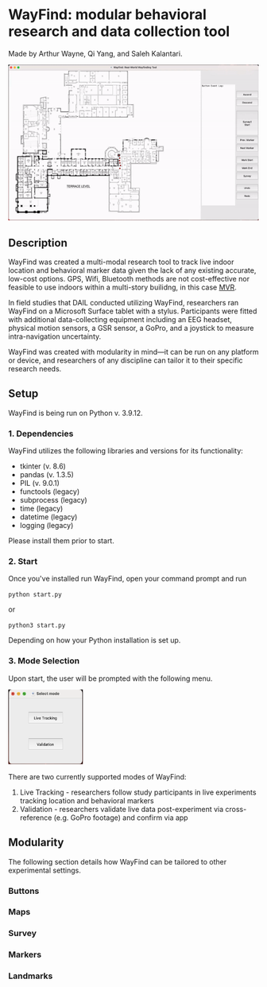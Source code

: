 # WayFind: modular behavioral research and data collection tool
Made by Arthur Wayne, Qi Yang, and Saleh Kalantari. 

![alt text](https://github.com/CornellDAIL/WayFind/blob/main/images/sample.gif)

## Description
WayFind was created a multi-modal research tool to track live indoor location and behavioral marker data given the lack of any existing accurate, low-cost options. GPS, Wifi, Bluetooth methods are not cost-effective nor feasible to use indoors within a multi-story builidng, in this case <a href ="https://goo.gl/maps/QW24xXuv98w6MHvm6">MVR</a>.

In field studies that DAIL conducted utilizing WayFind, researchers ran WayFind on a Microsoft Surface tablet with a stylus. Participants were fitted with additional data-collecting equipment including an EEG headset, physical motion sensors, a GSR sensor, a GoPro, and a joystick to measure intra-navigation uncertainty.

WayFind was created with modularity in mind—it can be run on any platform or device, and researchers of any discipline can tailor it to their specific research needs.

## Setup
WayFind is being run on Python v. 3.9.12.

### 1. Dependencies
WayFind utilizes the following libraries and versions for its functionality:
- tkinter (v. 8.6)
- pandas (v. 1.3.5)
- PIL (v. 9.0.1)
- functools (legacy)
- subprocess (legacy)
- time (legacy)
- datetime (legacy)
- logging (legacy)

Please install them prior to start.

### 2. Start

Once you've installed run WayFind, open your command prompt and run

`python start.py`

or

`python3 start.py`

Depending on how your Python installation is set up.
  
### 3. Mode Selection

Upon start, the user will be prompted with the following menu.

<img src="https://github.com/CornellDAIL/WayFind/blob/main/images/modes.png" width=150px height=150px>

There are two currently supported modes of WayFind:
1. Live Tracking - researchers follow study participants in live experiments tracking location and behavioral markers
2. Validation - researchers validate live data post-experiment via cross-reference (e.g. GoPro footage) and confirm via app

## Modularity
The following section details how WayFind can be tailored to other experimental settings.

### Buttons

### Maps

### Survey

### Markers

### Landmarks
